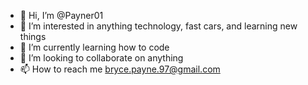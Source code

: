 - 👋 Hi, I’m @Payner01
- 👀 I’m interested in anything technology, fast cars, and learning new things
- 🌱 I’m currently learning how to code
- 💞️ I’m looking to collaborate on anything
- 📫 How to reach me bryce.payne.97@gmail.com

<!---
Payner01/Payner01 is a ✨ special ✨ repository because its `README.md` (this file) appears on your GitHub profile.
You can click the Preview link to take a look at your changes.
--->
